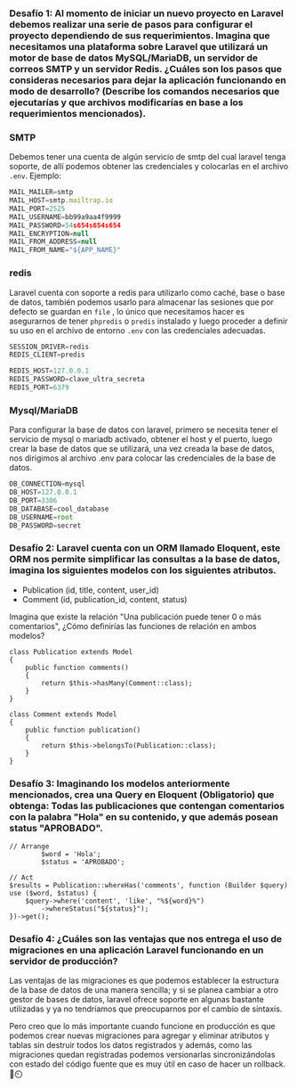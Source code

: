 ### Desafío 1: Al momento de iniciar un nuevo proyecto en Laravel debemos realizar una serie de pasos para configurar el proyecto dependiendo de sus requerimientos. Imagina que necesitamos una plataforma sobre Laravel que utilizará un motor de base de datos MySQL/MariaDB, un servidor de correos SMTP y un servidor Redis. ¿Cuáles son los pasos que consideras necesarios para dejar la aplicación funcionando en modo de desarrollo? (Describe los comandos necesarios que ejecutarías y que archivos modificarías en base a los requerimientos mencionados).

### SMTP

Debemos tener una cuenta de algún servicio de smtp del cual laravel tenga soporte, de allí podemos obtener las credenciales y colocarlas en el archivo `.env`. Ejemplo:

```jsx
MAIL_MAILER=smtp
MAIL_HOST=smtp.mailtrap.io
MAIL_PORT=2525
MAIL_USERNAME=bb99a9aa4f9999
MAIL_PASSWORD=54s654s654s654
MAIL_ENCRYPTION=null
MAIL_FROM_ADDRESS=null
MAIL_FROM_NAME="${APP_NAME}"
```

### redis

Laravel cuenta con soporte a redis para utilizarlo como caché, base o base de datos, también podemos usarlo para almacenar las sesiones que por defecto se guardan en `file` , lo único que necesitamos hacer es asegurarnos de tener `phpredis` o `predis` instalado y luego proceder a definir su uso en el archivo de entorno `.env` con las credenciales adecuadas.

```jsx
SESSION_DRIVER=redis
REDIS_CLIENT=predis

REDIS_HOST=127.0.0.1
REDIS_PASSWORD=clave_ultra_secreta
REDIS_PORT=6379
```

### Mysql/MariaDB

Para configurar la base de datos con laravel, primero se necesita tener el servicio de mysql o mariadb activado, obtener el host y el puerto, luego crear la base de datos que se utilizará, una vez creada la base de datos, nos dirigimos al archivo .env para colocar las credenciales de la base de datos.

```jsx
DB_CONNECTION=mysql
DB_HOST=127.0.0.1
DB_PORT=3306
DB_DATABASE=cool_database
DB_USERNAME=root
DB_PASSWORD=secret
```

### Desafío 2: Laravel cuenta con un ORM llamado Eloquent, este ORM nos permite simplificar las consultas a la base de datos, imagina los siguientes modelos con los siguientes atributos.

- Publication (id, title, content, user_id)
- Comment (id, publication_id, content, status)

Imagina que existe la relación "Una publicación puede tener 0 o más comentarios", ¿Cómo definirías las funciones de relación en ambos modelos?
```
class Publication extends Model
{
    public function comments()
    {
        return $this->hasMany(Comment::class);
    }
}

class Comment extends Model
{
    public function publication()
    {
        return $this->belongsTo(Publication::class);
    }
}
```

### Desafío 3: Imaginando los modelos anteriormente mencionados, crea una Query en Eloquent (Obligatorio) que obtenga: Todas las publicaciones que contengan comentarios con la palabra "Hola" en su contenido, y que además posean status "APROBADO".
```
// Arrange
        $word = 'Hola';
        $status = 'APROBADO';

// Act
$results = Publication::whereHas('comments', function (Builder $query) use ($word, $status) {
    $query->where('content', 'like', "%${word}%")
        ->whereStatus("${status}");
})->get();
```

### Desafío 4: ¿Cuáles son las ventajas que nos entrega el uso de migraciones en una aplicación Laravel funcionando en un servidor de producción?

Las ventajas de las migraciones es que podemos establecer la estructura de la base de datos de una manera sencilla; y si se planea cambiar a otro gestor de bases de datos, laravel ofrece soporte en algunas bastante utilizadas y ya no tendríamos que preocuparnos por el cambio de sintaxis.

Pero creo que lo más importante cuando funcione en producción es que podemos crear nuevas migraciones para agregar y eliminar atributos y tablas sin destruir todos los datos registrados y además, como las migraciones quedan registradas podemos versionarlas sincronizándolas con estado del código fuente que es muy útil en caso de hacer un rollback. 💾⏲️
